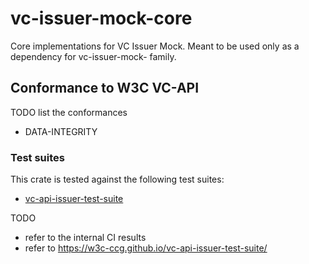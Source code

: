 # vc-issuer-mock-core

Core implementations for VC Issuer Mock. Meant to be used only as a dependency for vc-issuer-mock- family.

## Conformance to W3C VC-API

TODO list the conformances

- DATA-INTEGRITY

### Test suites

This crate is tested against the following test suites:

- [vc-api-issuer-test-suite](https://github.com/w3c-ccg/vc-api-issuer-test-suite)

TODO

- refer to the internal CI results
- refer to <https://w3c-ccg.github.io/vc-api-issuer-test-suite/>
